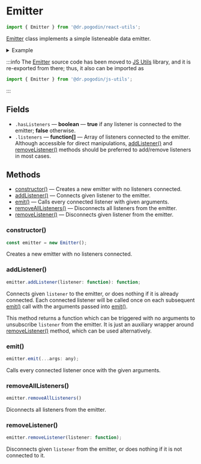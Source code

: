 # Emitter
```jsx
import { Emitter } from '@dr.pogodin/react-utils';
```
[Emitter] class implements a simple listeneable data emitter.

<details>
<summary>Example</summary>

```jsx
const emitter = new Emitter();
const unsubscribe = emitter.addListener(console.log);
emitter.emit('Hello World!'); // Console output: Hello World!
unsubscribe(); // Disconnects the listener from the emitter.
emitter.emit('Are you listening?'); // Console outputs nothing.
```
</details>

:::info
The [Emitter] source code has been moved to [JS Utils] library, and it is
re-exported from there; thus, it also can be imported as
```js
import { Emitter } from '@dr.pogodin/js-utils';
```
:::

## Fields
- `.hasListeners` &mdash; **boolean** &mdash; **true** if any listener is connected
  to the emitter; **false** otherwise.
- `.listeners` &mdash; **function[]** &mdash; Array of listeners connected to the emitter.
  Although accessible for direct manipulations, [addListener()] and
  [removeListener()] methods should be preferred to add/remove listeners
  in most cases.

## Methods
- [constructor()] &mdash; Creates a new emitter with no listeners connected.
- [addListener()] &mdash; Connects given listener to the emitter.
- [emit()] &mdash; Calls every connected listener with given arguments.
- [removeAllListeners()] &mdash; Disconnects all listeners from the emitter.
- [removeListener()] &mdash; Disconnects given listener from the emitter.

### constructor()
```jsx
const emitter = new Emitter();
```
Creates a new emitter with no listeners connected.

### addListener()
```jsx
emitter.addListener(listener: function): function;
```
Connects given `listener` to the emitter, or does nothing if it is already
connected. Each connected listener will be called once on each subsequent
[emit()] call with the arguments passed into [emit()].

This method returns a function which can be triggered with no arguments to
unsubscribe `listener` from the emitter. It is just an auxiliary wrapper around
[removeListener()] method, which can be used alternatively.

### emit()
```jsx
emitter.emit(...args: any);
```
Calls every connected listener once with the given arguments.

### removeAllListeners()
```jsx
emitter.removeAllListeners()
```
Diconnects all listeners from the emitter.

### removeListener()
```jsx
emitter.removeListener(listener: function);
```
Disconnects given `listener` from the emitter, or does nothing if it is not
connected to it.

[JS Utils]: https://www.npmjs.com/package/@dr.pogodin/js-utils
[Emitter]: /docs/api/classes/Emitter
[addListener()]: #addlistener
[constructor()]: #constructor
[emit()]: #emit
[removeAllListeners()]: #removealllisteners
[removeListener()]: #removelistener
